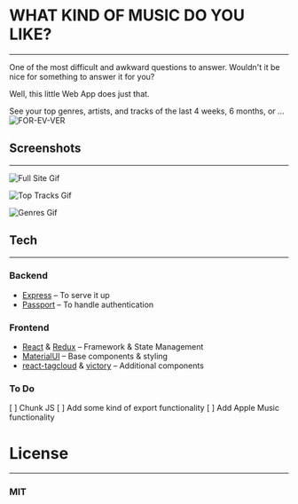 # WHAT KIND OF MUSIC DO YOU LIKE?
---
One of the most difficult and awkward questions to answer.
Wouldn't it be nice for something to answer it for you?

Well, this little Web App does just that.

See your top genres, artists, and tracks of the last 4 weeks, 6 months, or ...
![FOR-EV-VER](https://i.giphy.com/media/F95WSkkosQ9YQ/giphy-facebook_s.jpg)

## Screenshots
---
![Full Site Gif](http://g.recordit.co/8VJipIWXAu.gif)

![Top Tracks Gif](http://g.recordit.co/EMDIOnsGy4.gif)

![Genres Gif](http://g.recordit.co/1anzOzODSX.gif)

## Tech
---
### Backend
* [Express](https://github.com/expressjs/express) – To serve it up
* [Passport](https://github.com/jaredhanson/passport) – To handle authentication
### Frontend
* [React](https://github.com/facebookincubator/create-react-app) & [Redux](https://github.com/reactjs/redux) – Framework & State Management
* [MaterialUI](https://github.com/mui-org/material-ui) – Base components & styling
* [react-tagcloud](https://github.com/madox2/react-tagcloud) & [victory](https://github.com/FormidableLabs/victory-chart) – Additional components

### To Do

[ ] Chunk JS
[ ] Add some kind of export functionality
[ ] Add Apple Music functionality

# License
---

### MIT
